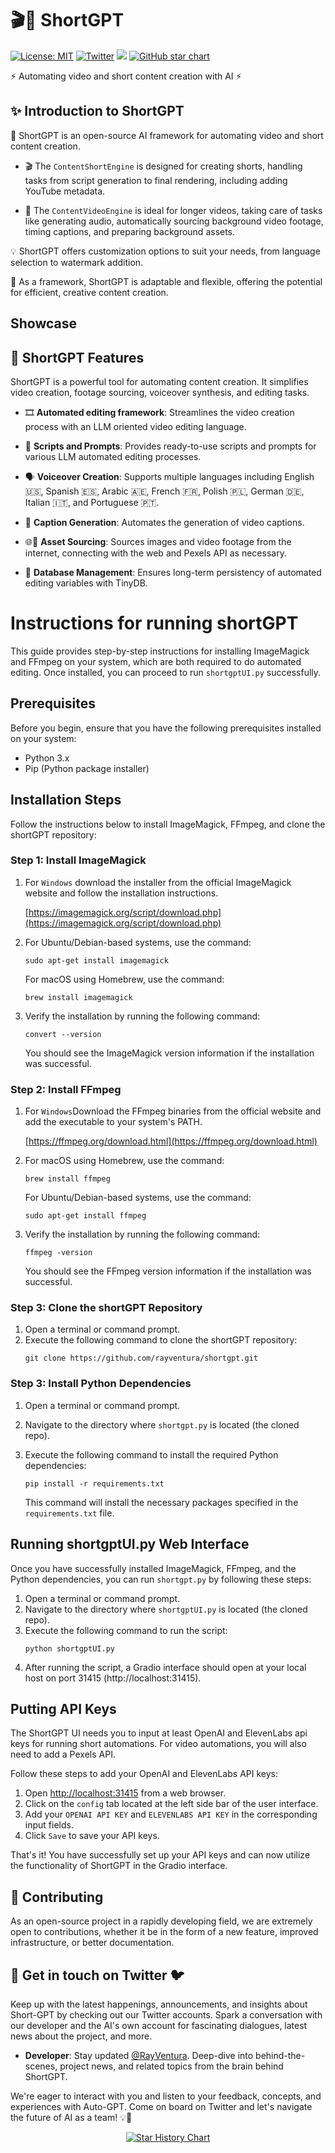 
# 🎬🚀 ShortGPT
[![License: MIT](https://img.shields.io/badge/License-MIT-yellow.svg)](https://opensource.org/licenses/MIT) [![Twitter](https://img.shields.io/twitter/url/https/twitter.com/rayventurahq.svg?style=social&label=Follow%20%40RayVentura)](https://twitter.com/RayVenturaHQ) [![](https://dcbadge.vercel.app/api/server/uERx39ru3R?compact=true&style=flat)](https://discord.gg/uERx39ru3R) [![GitHub star chart](https://img.shields.io/github/stars/rayventura/shortgpt?style=social)](https://star-history.com/#rayventura/shortgpt)

⚡ Automating video and short content creation with AI ⚡
## ✨ Introduction to ShortGPT 

🚀 ShortGPT is an open-source AI framework for automating video and short content creation.

- 🎬 The `ContentShortEngine` is designed for creating shorts, handling tasks from script generation to final rendering, including adding YouTube metadata.

- 🎥 The `ContentVideoEngine` is ideal for longer videos, taking care of tasks like generating audio, automatically sourcing background video footage, timing captions, and preparing background assets.

💡 ShortGPT offers customization options to suit your needs, from language selection to watermark addition.

🔧 As a framework, ShortGPT is adaptable and flexible, offering the potential for efficient, creative content creation.

## Showcase


## 🚀 ShortGPT Features

ShortGPT is a powerful tool for automating content creation. It simplifies video creation, footage sourcing, voiceover synthesis, and editing tasks.

- 🎞️ **Automated editing framework**: Streamlines the video creation process with an LLM oriented video editing language.

- 📃 **Scripts and Prompts**: Provides ready-to-use scripts and prompts for various LLM automated editing processes.

- 🗣️ **Voiceover Creation**: Supports multiple languages including English 🇺🇸, Spanish 🇪🇸, Arabic 🇦🇪, French 🇫🇷, Polish 🇵🇱, German 🇩🇪, Italian 🇮🇹, and Portuguese 🇵🇹.

- 🔗 **Caption Generation**: Automates the generation of video captions.

- 🌐🎥 **Asset Sourcing**: Sources images and video footage from the internet, connecting with the web and Pexels API as necessary.
- 🧠 **Database Management**: Ensures long-term persistency of automated editing variables with TinyDB.

# Instructions for running shortGPT

This guide provides step-by-step instructions for installing ImageMagick and FFmpeg on your system, which are both required to do automated editing. Once installed, you can proceed to run `shortgptUI.py` successfully.

## Prerequisites

Before you begin, ensure that you have the following prerequisites installed on your system:
- Python 3.x
- Pip (Python package installer)

## Installation Steps

Follow the instructions below to install ImageMagick, FFmpeg, and clone the shortGPT repository:

### Step 1: Install ImageMagick

1. For `Windows` download the installer from the official ImageMagick website and follow the installation instructions.
      
      [https://imagemagick.org/script/download.php](https://imagemagick.org/script/download.php)
      
     
2. For Ubuntu/Debian-based systems, use the command:
     ```
     sudo apt-get install imagemagick
     ```   
    For macOS using Homebrew, use the command:
     ```
     brew install imagemagick
     ```

2. Verify the installation by running the following command:
   ```
   convert --version
   ```

   You should see the ImageMagick version information if the installation was successful.

### Step 2: Install FFmpeg

1. For `Windows`Download the FFmpeg binaries from the official website and add the executable to your system's PATH. 
      
      [https://ffmpeg.org/download.html](https://ffmpeg.org/download.html)
      
2. For macOS using Homebrew, use the command:
     ```
     brew install ffmpeg
     ```   
    For Ubuntu/Debian-based systems, use the command:
     ```
     sudo apt-get install ffmpeg
     ```
2. Verify the installation by running the following command:
   ```
   ffmpeg -version
   ```

   You should see the FFmpeg version information if the installation was successful.

### Step 3: Clone the shortGPT Repository

1. Open a terminal or command prompt.
2. Execute the following command to clone the shortGPT repository:
   ```
   git clone https://github.com/rayventura/shortgpt.git
   ```

### Step 3: Install Python Dependencies

1. Open a terminal or command prompt.
2. Navigate to the directory where `shortgpt.py` is located (the cloned repo).
3. Execute the following command to install the required Python dependencies:
   ```
   pip install -r requirements.txt
   ```

   This command will install the necessary packages specified in the `requirements.txt` file.

## Running shortgptUI.py Web Interface

Once you have successfully installed ImageMagick, FFmpeg, and the Python dependencies, you can run `shortgpt.py` by following these steps:

1. Open a terminal or command prompt.
2. Navigate to the directory where `shortgptUI.py` is located (the cloned repo).
3. Execute the following command to run the script:
   ```
   python shortgptUI.py
   ```
4. After running the script, a Gradio interface should open at your local host on port 31415 (http://localhost:31415). 

## Putting API Keys
The ShortGPT UI needs you to input at least OpenAI and ElevenLabs api keys for running short automations. For video automations, you will also need to add a Pexels API.

Follow these steps to add your OpenAI and ElevenLabs API keys:

1. Open [http://localhost:31415](http://localhost:31415) from a web browser. 
2. Click on the `config` tab located at the left side bar of the user interface.
3. Add your `OPENAI API KEY` and `ELEVENLABS API KEY` in the corresponding input fields.
4. Click `Save` to save your API keys.

That's it! You have successfully set up your API keys and can now utilize the functionality of ShortGPT in the Gradio interface.

## 💁 Contributing

As an open-source project in a rapidly developing field, we are extremely open to contributions, whether it be in the form of a new feature, improved infrastructure, or better documentation.


## 🔗 Get in touch on Twitter 🐦

Keep up with the latest happenings, announcements, and insights about Short-GPT by checking out our Twitter accounts. Spark a conversation with our developer and the AI's own account for fascinating dialogues, latest news about the project, and more.

- **Developer**: Stay updated [@RayVentura](https://twitter.com/RayVentura). Deep-dive into behind-the-scenes, project news, and related topics from the brain behind ShortGPT.

We're eager to interact with you and listen to your feedback, concepts, and experiences with Auto-GPT. Come on board on Twitter and let's navigate the future of AI as a team! 💡🤖

<p align="center">
  <a href="https://star-history.com/#ReyVentura/ShortGPT&Date">
    <img src="https://api.star-history.com/svg?repos=RayVentura/ShortGPT&type=Date" alt="Star History Chart">
  </a>
</p>
